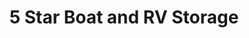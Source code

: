 ---
title: "5 Star Boat and RV Storage"
url: /georgetown/5-star-boat-and-rv-storage/
shop: Mieten
---